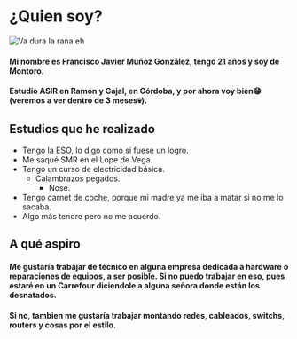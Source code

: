 # ¿Quien soy?

![Va dura la rana eh](https://img.freepik.com/fotos-premium/rana-serie-animada_899894-37487.jpg)

#### Mi nombre es Francisco Javier Muñoz González, tengo 21 años y soy de Montoro.

#### Estudio ASIR en Ramón y Cajal, en Córdoba, y por ahora voy bien😁 (veremos a ver dentro de 3 meses💀).


## Estudios que he realizado

* Tengo la ESO, lo digo como si fuese un logro.
* Me saqué SMR en el Lope de Vega.
* Tengo un curso de electricidad básica.
  * Calambrazos pegados.
    * Nose.
* Tengo carnet de coche, porque mi madre ya me iba a matar si no me lo sacaba.
* Algo más tendre pero no me acuerdo.

## A qué aspiro

#### Me gustaría trabajar de técnico en alguna empresa dedicada a hardware o reparaciones de equipos, a ser posible. Si no puedo trabajar en eso, pues estaré en un Carrefour diciendole a alguna señora donde están los desnatados.

#### Si no, tambien me gustaría trabajar montando redes, cableados, switchs, routers y cosas por el estilo.

